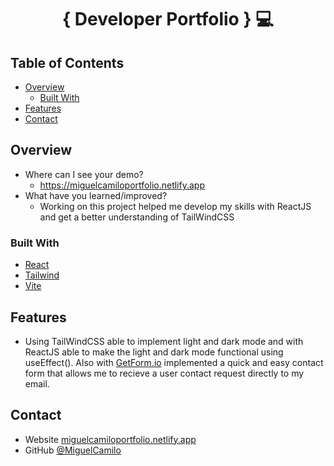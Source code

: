 <!-- Please update value in the {}  -->

<h1 align="center">{ Developer Portfolio } 💻 </h1>

<!-- TABLE OF CONTENTS -->

## Table of Contents

- [Overview](#overview)
  - [Built With](#built-with)
- [Features](#features)
- [Contact](#contact)

<!-- OVERVIEW -->

## Overview

- Where can I see your demo?
  - https://miguelcamiloportfolio.netlify.app
- What have you learned/improved?
  - Working on this project helped me develop my skills with ReactJS and get a better understanding of TailWindCSS

### Built With

<!-- This section should list any major frameworks that you built your project using. Here are a few examples.-->

- [React](https://reactjs.org/)
- [Tailwind](https://tailwindcss.com/)
- [Vite](https://vitejs.dev)

## Features

<!-- List the features of your application or follow the template. Don't share the figma file here :) -->
- Using TailWindCSS able to implement light and dark mode and with ReactJS able to make the light and dark mode functional using useEffect().
Also with [GetForm.io](https://getform.io) implemented a quick and easy contact form that allows me to recieve a user contact request directly to my email.

## Contact

- Website [miguelcamiloportfolio.netlify.app](https://miguelcamiloportfolio.netlify.app)
- GitHub [@MiguelCamilo](https://{github.com/MiguelCamil})
